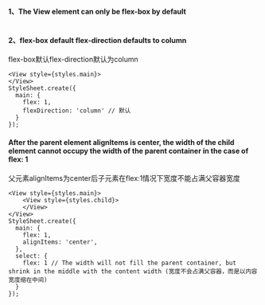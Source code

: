 
#### 1、The View element can only be flex-box by default
```

```
#### 2、flex-box default flex-direction defaults to column
flex-box默认flex-direction默认为column
```
<View style={styles.main}>
</View>
StyleSheet.create({
  main: {
    flex: 1,
    flexDirection: 'column' // 默认
  }
});
```


#### After the parent element alignItems is center, the width of the child element cannot occupy the width of the parent container in the case of flex: 1
父元素alignItems为center后子元素在flex:1情况下宽度不能占满父容器宽度
```
<View style={styles.main}>
    <View style={styles.child}>
    </View>
</View>
StyleSheet.create({
  main: {
    flex: 1,
    alignItems: 'center',
  },
  select: {
    flex: 1 // The width will not fill the parent container, but shrink in the middle with the content width (宽度不会占满父容器，而是以内容宽度缩在中间)
  }
});
```
